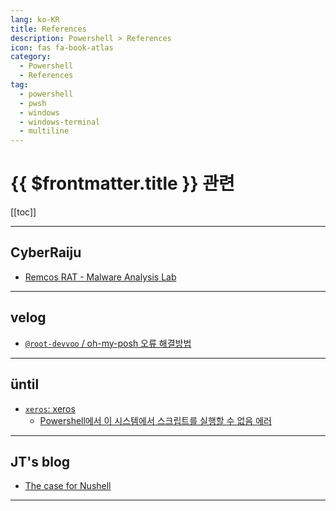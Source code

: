 ```yaml
---
lang: ko-KR
title: References
description: Powershell > References
icon: fas fa-book-atlas
category:
  - Powershell
  - References
tag: 
  - powershell
  - pwsh
  - windows
  - windows-terminal
  - multiline
---
```


# {{ $frontmatter.title }} 관련

[[toc]]

---

## CyberRaiju

- [Remcos RAT - Malware Analysis Lab](https://www.jaiminton.com/reverse-engineering/remcos)

---

## <FontIcon icon="iconfont icon-velog"/>velog

- [`@root-devvoo` / oh-my-posh 오류 해결방법](https://velog.io/@root-devvoo/oh-my-posh-%EC%98%A4%EB%A5%98-%ED%95%B4%EA%B2%B0%EB%B0%A9%EB%B2%95)

---

## üntil

- [`xeros`: xeros](https://until.blog/@xeros)
  - [Powershell에서 이 시스템에서 스크립트를 실행할 수 없음 에러](https://until.blog/@xeros/powershell%EC%97%90%EC%84%9C-%EC%9D%B4-%EC%8B%9C%EC%8A%A4%ED%85%9C%EC%97%90%EC%84%9C-%EC%8A%A4%ED%81%AC%EB%A6%BD%ED%8A%B8%EB%A5%BC-%EC%8B%A4%ED%96%89%ED%95%A0-%EC%88%98-%EC%97%86%EC%9D%8C-%EC%97%90%EB%9F%AC)
  <!-- END: xeros -->
<!-- END: until.blog -->

---

## JT's blog

- [The case for Nushell](https://www.jntrnr.com/case-for-nushell)

---

<TagLinks />
